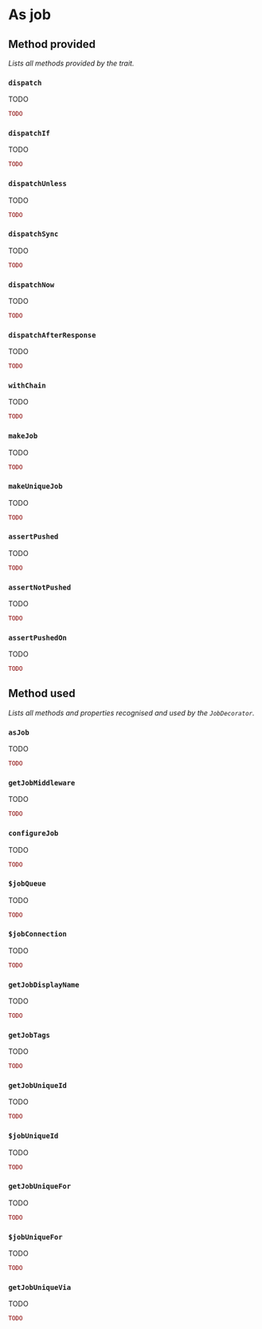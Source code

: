 # As job

## Method provided
*Lists all methods provided by the trait.*

### `dispatch`
TODO

```php
TODO
```

### `dispatchIf`
TODO

```php
TODO
```

### `dispatchUnless`
TODO

```php
TODO
```

### `dispatchSync`
TODO

```php
TODO
```

### `dispatchNow`
TODO

```php
TODO
```

### `dispatchAfterResponse`
TODO

```php
TODO
```

### `withChain`
TODO

```php
TODO
```

### `makeJob`
TODO

```php
TODO
```

### `makeUniqueJob`
TODO

```php
TODO
```

### `assertPushed`
TODO

```php
TODO
```

### `assertNotPushed`
TODO

```php
TODO
```

### `assertPushedOn`
TODO

```php
TODO
```

## Method used
*Lists all methods and properties recognised and used by the `JobDecorator`.*

### `asJob`
TODO

```php
TODO
```

### `getJobMiddleware`
TODO

```php
TODO
```

### `configureJob`
TODO

```php
TODO
```

### `$jobQueue`
TODO

```php
TODO
```

### `$jobConnection`
TODO

```php
TODO
```

### `getJobDisplayName`
TODO

```php
TODO
```

### `getJobTags`
TODO

```php
TODO
```

### `getJobUniqueId`
TODO

```php
TODO
```

### `$jobUniqueId`
TODO

```php
TODO
```

### `getJobUniqueFor`
TODO

```php
TODO
```

### `$jobUniqueFor`
TODO

```php
TODO
```

### `getJobUniqueVia`
TODO

```php
TODO
```
